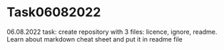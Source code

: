 # Task06082022
06.08.2022 task: create repository with 3 files: licence, ignore, readme. Learn about markdown cheat sheet and put it in readme file
